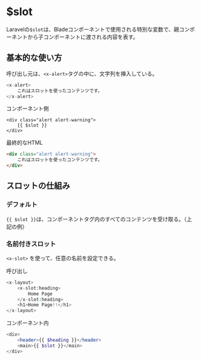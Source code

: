 # $slot

Laravelの`$slot`は、Bladeコンポーネントで使用される特別な変数で、親コンポーネントから子コンポーネントに渡される内容を表す。

## 基本的な使い方

呼び出し元は、`<x-alert>`タグの中に、文字列を挿入している。

```php
<x-alert>
    これはスロットを使ったコンテンツです。
</x-alert>
```

コンポーネント側

```
<div class="alert alert-warning">
    {{ $slot }}
</div>
```

最終的なHTML

```html
<div class="alert alert-warning">
    これはスロットを使ったコンテンツです。
</div>
```

## スロットの仕組み

### デフォルト

`{{ $slot }}`は、コンポーネントタグ内のすべてのコンテンツを受け取る。（上記の例）

### 名前付きスロット

`<x-slot>` を使って、任意の名前を設定できる。

呼び出し

```php
<x-layout>
    <x-slot:heading>
        Home Page
    </x-slot:heading>
    <h1>Home Page!!</h1>
</x-layout>
```

コンポーネント内

```php
<div>
    <header>{{ $heading }}</header>
    <main>{{ $slot }}</main>
</div>
```
